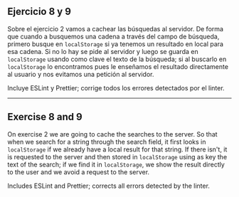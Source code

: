 ## Ejercicio 8 y 9

Sobre el ejercicio 2 vamos a cachear las búsquedas al servidor. De forma que cuando a busquemos una cadena a través del campo de búsqueda, primero busque en `localStorage` si ya tenemos un resultado en local para esa cadena. Si no lo hay se pide al servidor y luego se guarda en `localStorage` usando como clave el texto de la búsqueda; si al buscarlo en `localStorage` lo encontramos pues le enseñamos el resultado directamente al usuario y nos evitamos una petición al servidor.

Incluye ESLint y Prettier; corrige todos los errores detectados por el linter.

---

## Exercise 8 and 9

On exercise 2 we are going to cache the searches to the server. So that when we search for a string through the search field, it first looks in `localStorage` if we already have a local result for that string. If there isn't, it is requested to the server and then stored in `localStorage` using as key the text of the search; if we find it in `localStorage`, we show the result directly to the user and we avoid a request to the server.

Includes ESLint and Prettier; corrects all errors detected by the linter.
